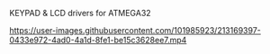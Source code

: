 KEYPAD & LCD drivers for ATMEGA32 

https://user-images.githubusercontent.com/101985923/213169397-0433e972-4ad0-4a1d-8fe1-be15c3628ee7.mp4

